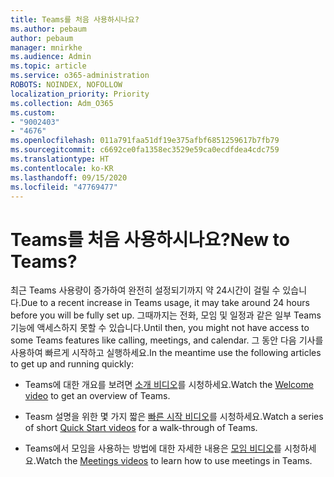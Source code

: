 ```yaml
---
title: Teams를 처음 사용하시나요?
ms.author: pebaum
author: pebaum
manager: mnirkhe
ms.audience: Admin
ms.topic: article
ms.service: o365-administration
ROBOTS: NOINDEX, NOFOLLOW
localization_priority: Priority
ms.collection: Adm_O365
ms.custom:
- "9002403"
- "4676"
ms.openlocfilehash: 011a791faa51df19e375afbf6851259617b7fb79
ms.sourcegitcommit: c6692ce0fa1358ec3529e59ca0ecdfdea4cdc759
ms.translationtype: HT
ms.contentlocale: ko-KR
ms.lasthandoff: 09/15/2020
ms.locfileid: "47769477"
---
```

# <a name="new-to-teams"></a><span data-ttu-id="3d41f-102">Teams를 처음 사용하시나요?</span><span class="sxs-lookup"><span data-stu-id="3d41f-102">New to Teams?</span></span>

<span data-ttu-id="3d41f-103">최근 Teams 사용량이 증가하여 완전히 설정되기까지 약 24시간이 걸릴 수 있습니다.</span><span class="sxs-lookup"><span data-stu-id="3d41f-103">Due to a recent increase in Teams usage, it may take around 24 hours before you will be fully set up.</span></span> <span data-ttu-id="3d41f-104">그때까지는 전화, 모임 및 일정과 같은 일부 Teams 기능에 액세스하지 못할 수 있습니다.</span><span class="sxs-lookup"><span data-stu-id="3d41f-104">Until then, you might not have access to some Teams features like calling, meetings, and calendar.</span></span> <span data-ttu-id="3d41f-105">그 동안 다음 기사를 사용하여 빠르게 시작하고 실행하세요.</span><span class="sxs-lookup"><span data-stu-id="3d41f-105">In the meantime use the following articles to get up and running quickly:</span></span> 

- <span data-ttu-id="3d41f-106">Teams에 대한 개요를 보려면 [소개 비디오](https://support.office.com/article/welcome-to-microsoft-teams-b98d533f-118e-4bae-bf44-3df2470c2b12)를 시청하세요.</span><span class="sxs-lookup"><span data-stu-id="3d41f-106">Watch the [Welcome video](https://support.office.com/article/welcome-to-microsoft-teams-b98d533f-118e-4bae-bf44-3df2470c2b12) to get an overview of Teams.</span></span>

- <span data-ttu-id="3d41f-107">Teasm 설명을 위한 몇 가지 짧은 [빠른 시작 비디오](https://support.office.com/article/video-what-is-microsoft-teams-422bf3aa-9ae8-46f1-83a2-e65720e1a34d)를 시청하세요.</span><span class="sxs-lookup"><span data-stu-id="3d41f-107">Watch a series of short [Quick Start videos](https://support.office.com/article/video-what-is-microsoft-teams-422bf3aa-9ae8-46f1-83a2-e65720e1a34d) for a walk-through of Teams.</span></span>

- <span data-ttu-id="3d41f-108">Teams에서 모임을 사용하는 방법에 대한 자세한 내용은 [모임 비디오](https://support.office.com/article/join-a-teams-meeting-078e9868-f1aa-4414-8bb9-ee88e9236ee4)를 시청하세요.</span><span class="sxs-lookup"><span data-stu-id="3d41f-108">Watch the [Meetings videos](https://support.office.com/article/join-a-teams-meeting-078e9868-f1aa-4414-8bb9-ee88e9236ee4) to learn how to use meetings in Teams.</span></span>
